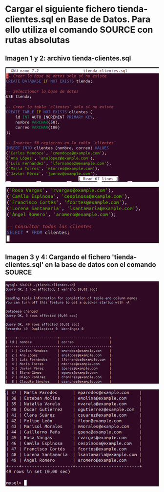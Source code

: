# Cargar el siguiente fichero tienda-clientes.sql en Base de Datos. Para ello utiliza el comando SOURCE con rutas absolutas

## Imagen 1 y 2: archivo tienda-clientes.sql

![alt text](image-13.png)

![alt text](image-14.png)

## Imagen 3 y 4: Cargando el fichero 'tienda-clientes.sql' en la base de datos con el comando SOURCE

![alt text](image-15.png)

![alt text](image-16.png)
